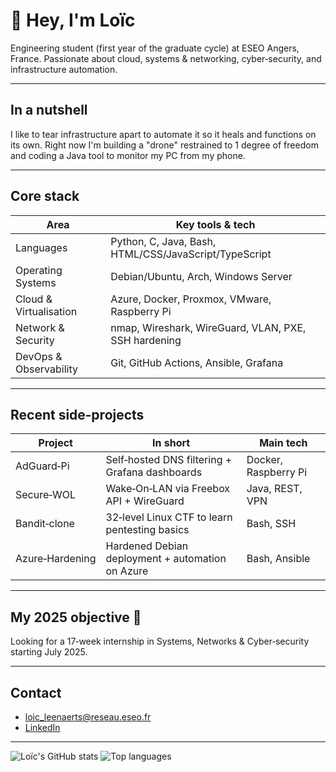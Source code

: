 # 👋 Hey, I'm Loïc

Engineering student (first year of the graduate cycle) at ESEO Angers, France.
Passionate about cloud, systems & networking, cyber‑security, and infrastructure automation.

---

## In a nutshell

I like to tear infrastructure apart to automate it so it heals and functions on its own.
Right now I'm building a \"drone\" restrained to 1 degree of freedom and coding a Java tool to monitor my PC from my phone.

---

## Core stack

| Area                       | Key tools & tech                                      |
| -------------------------- | ----------------------------------------------------- |
| Languages                  | Python, C, Java, Bash, HTML/CSS/JavaScript/TypeScript |
| Operating Systems          | Debian/Ubuntu, Arch, Windows Server                   |
| Cloud & Virtualisation     | Azure, Docker, Proxmox, VMware, Raspberry Pi          |
| Network & Security         | nmap, Wireshark, WireGuard, VLAN, PXE, SSH hardening  |
| DevOps & Observability     | Git, GitHub Actions, Ansible, Grafana                 |

---

## Recent side‑projects

| Project             | In short                                         | Main tech            |
| ------------------- | ------------------------------------------------ | -------------------- |
| AdGuard‑Pi          | Self‑hosted DNS filtering + Grafana dashboards   | Docker, Raspberry Pi |
| Secure‑WOL          | Wake‑On‑LAN via Freebox API + WireGuard          | Java, REST, VPN      |
| Bandit‑clone        | 32‑level Linux CTF to learn pentesting basics    | Bash, SSH            |
| Azure‑Hardening     | Hardened Debian deployment + automation on Azure | Bash, Ansible        |

---

## My 2025 objective 🎯

Looking for a 17‑week internship in Systems, Networks & Cyber‑security starting July 2025.

---

## Contact

* [loic\_leenaerts@reseau.eseo.fr](mailto:loic_leenaerts@reseau.eseo.fr)
* [LinkedIn](https://www.linkedin.com/in/loic-harry-leenaerts)

---

![Loïc's GitHub stats](https://github-readme-stats.vercel.app/api?username=THE07s\&show_icons=true\&hide=issues\&theme=default)
![Top languages](https://github-readme-stats.vercel.app/api/top-langs/?username=THE07s\&layout=compact)
